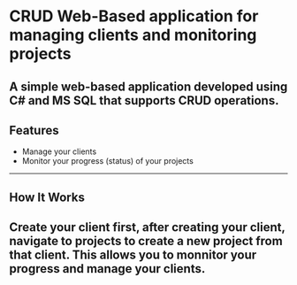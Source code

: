 # CRUD Web-Based application for managing clients and monitoring projects

A simple web-based application developed using C# and MS SQL that supports CRUD operations.
---

## Features

- Manage your clients
- Monitor your progress (status) of your projects

---

##  How It Works

Create your client first, after creating your client, navigate to projects to create a new project from that client. This allows you to monnitor your progress and manage your clients.
---
